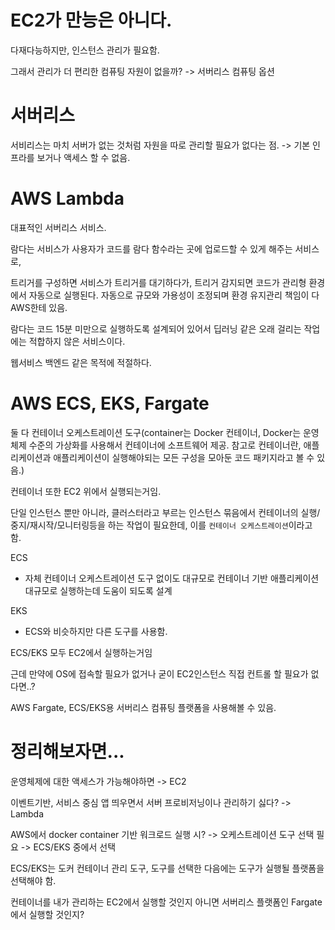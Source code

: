 # EC2가 만능은 아니다.

다재다능하지만, 인스턴스 관리가 필요함.

그래서 관리가 더 편리한 컴퓨팅 자원이 없을까? -> 서버리스 컴퓨팅 옵션

# 서버리스

서비리스는 마치 서버가 없는 것처럼 자원을 따로 관리할 필요가 없다는 점.
-> 기본 인프라를 보거나 액세스 할 수 없음.

# AWS Lambda

대표적인 서버리스 서비스.

람다는 서비스가 사용자가 코드를 람다 함수라는 곳에 업로드할 수 있게 해주는 서비스로,

트리거를 구성하면 서비스가 트리거를 대기하다가, 트리거 감지되면 코드가 관리형 환경에서 자동으로 실행된다. 자동으로 규모와 가용성이 조정되며 환경 유지관리 책임이 다 AWS한테 있음.

람다는 코드 15분 미만으로 실행하도록 설계되어 있어서 딥러닝 같은 오래 걸리는 작업에는 적합하지 않은 서비스이다.

웹서비스 백엔드 같은 목적에 적절하다.

# AWS ECS, EKS, Fargate

둘 다 컨테이너 오케스트레이션 도구(container는 Docker 컨테이너, Docker는 운영체제 수준의 가상화를 사용해서 컨테이너에 소프트웨어 제공. 참고로 컨테이너란, 애플리케이션과 애플리케이션이 실행해야되는 모든 구성을 모아둔 코드 패키지라고 볼 수 있음.)

컨테이너 또한 EC2 위에서 실행되는거임.

단일 인스턴스 뿐만 아니라, 클러스터라고 부르는 인스턴스 묶음에서 컨테이너의 실행/중지/재시작/모니터링등을 하는 작업이 필요한데, 이를 `컨테이너 오케스트레이션`이라고 함.

ECS

- 자체 컨테이너 오케스트레이션 도구 없이도 대규모로 컨테이너 기반 애플리케이션 대규모로 실행하는데 도움이 되도록 설계

EKS

- ECS와 비슷하지만 다른 도구를 사용함.

ECS/EKS 모두 EC2에서 실행하는거임

근데 만약에 OS에 접속할 필요가 없거나 굳이 EC2인스턴스 직접 컨트롤 할 필요가 없다면..?

AWS Fargate, ECS/EKS용 서버리스 컴퓨팅 플랫폼을 사용해볼 수 있음.

# 정리해보자면...

운영체제에 대한 액세스가 가능해야하면 -> EC2

이벤트기반, 서비스 중심 앱 띄우면서 서버 프로비저닝이나 관리하기 싫다? -> Lambda

AWS에서 docker container 기반 워크로드 실행 시? -> 오케스트레이션 도구 선택 필요 -> ECS/EKS 중에서 선택

ECS/EKS는 도커 컨테이너 관리 도구, 도구를 선택한 다음에는 도구가 실행될 플랫폼을 선택해야 함.

컨테이너를 내가 관리하는 EC2에서 실행할 것인지 아니면 서버리스 플랫폼인 Fargate에서 실행할 것인지?
